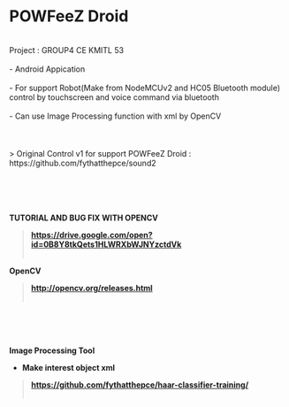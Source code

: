 <H1>POWFeeZ Droid</H1><br>
Project : GROUP4 CE KMITL 53<br><br>
- Android Appication<br><br>
- For support Robot(Make from NodeMCUv2 and HC05 Bluetooth module) control by touchscreen and voice command via bluetooth<br><br>
- Can use Image Processing function with xml by OpenCV<br>
<br><br><br>
 > Original Control v1 for support POWFeeZ Droid : https://github.com/fythatthepce/sound2<br><br>
<br>


<br>
<br>

<B>TUTORIAL AND BUG FIX WITH OPENCV<B><br>
 > https://drive.google.com/open?id=0B8Y8tkQets1HLWRXbWJNYzctdVk<br><br>

<B>OpenCV<B><br>
 > http://opencv.org/releases.html<br><br>
  
<BR><BR><BR>
 
<B>Image Processing Tool<B><br>
  - Make interest object xml<br>
 > https://github.com/fythatthepce/haar-classifier-training/<br><br>
  
